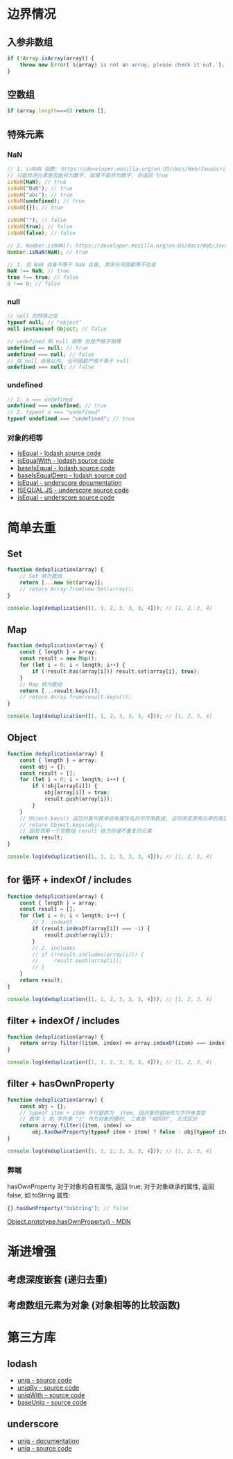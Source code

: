 # 边界情况

## 入参非数组

```javascript
if (!Array.isArray(array)) {
    throw new Error(`${array} is not an array, please check it out.`);
}
```

## 空数组

```javascript
if (array.length===0) return [];
```

## 特殊元素

### NaN

```javascript
// 1. isNaN 函数: https://developer.mozilla.org/en-US/docs/Web/JavaScript/Reference/Global_Objects/isNaN
// 只能检测元素是否能转为数字, 如果不能转为数字, 则返回 true
isNaN(NaN); // true
isNaN("NaN"); // true
isNaN("abc"); // true
isNaN(undefined); // true
isNaN({}); // true

isNaN(""); // false
isNaN(true); // false
isNaN(false); // false

// 2. Number.isNaN(): https://developer.mozilla.org/en-US/docs/Web/JavaScript/Reference/Global_Objects/Number/isNaN
Number.isNaN(NaN); // true

// 3. 仅 NaN 自身不等于 NaN 自身, 其余任何值都等于自身
NaN !== NaN; // true
true !== true; // false
0 !== 0; // false
```

### null

```javascript
// null 的特殊之处
typeof null; // "object"
null instanceof Object; // false

// undefined 和 null 相等 但是严格不相等
undefined == null; // true
undefined === null; // false
// 除 null 自身以外, 任何值都严格不等于 null
undefined === null; // false
```

### undefined

```javascript
// 1. a === undefined
undefined === undefined; // true
// 2. typeof a === "undefined"
typeof undefined === "undefined"; // true
```

### 对象的相等

* [isEqual - lodash source code](https://github.com/lodash/lodash/blob/4.17.15/lodash.js#L11531)
* [isEqualWith - lodash source code](https://github.com/lodash/lodash/blob/4.17.15/lodash.js#L11567)
* [baseIsEqual - lodash source code](https://github.com/lodash/lodash/blob/ddfd9b11a0126db2302cb70ec9973b66baec0975/lodash.js#L3267)
* [baseIsEqualDeep - lodash source cod](https://github.com/lodash/lodash/blob/ddfd9b11a0126db2302cb70ec9973b66baec0975/lodash.js#L3291)
* [isEqual - underscore documentation](https://underscorejs.org/#isEqual)
* [ISEQUAL.JS - underscore source code](https://underscorejs.org/docs/modules/isEqual.html)
* [isEqual - underscore source code](https://underscorejs.org/docs/underscore-esm.html#section-75)

# 简单去重

## Set

```javascript
function deduplication(array) {
    // Set 转为数组
    return [...new Set(array)];
    // return Array.from(new Set(array));
}

console.log(deduplication([1, 1, 2, 3, 3, 3, 4])); // [1, 2, 3, 4]
```

## Map

```javascript
function deduplication(array) {
    const { length } = array;
    const result = new Map();
    for (let i = 0; i < length; i++) {
        if (!result.has(array[i])) result.set(array[i], true);
    }
    // Map 转为数组
    return [...result.keys()];
    // return Array.from(result.keys());
}

console.log(deduplication([1, 1, 2, 3, 3, 3, 4])); // [1, 2, 3, 4]
```

## Object

```javascript
function deduplication(array) {
    const { length } = array;
    const obj = {};
    const result = [];
    for (let i = 0; i < length; i++) {
        if (!obj[array[i]]) {
            obj[array[i]] = true;
            result.push(array[i]);
        }
    }
    // Object.keys() 返回对象可枚举自有属性名的字符串数组, 这将改变原有元素的类型
    // return Object.keys(obj);
    // 因而须用一个空数组 result 依次存储不重复的元素
    return result;
}

console.log(deduplication([1, 1, 2, 3, 3, 3, 4])); // [1, 2, 3, 4]
```

## for 循环 + indexOf / includes

```javascript
function deduplication(array) {
    const { length } = array;
    const result = [];
    for (let i = 0; i < length; i++) {
        // 1. indexOf
        if (result.indexOf(array[i]) === -1) {
            result.push(array[i]);
        }
        // 2. includes
        // if (!result.includes(array[i])) {
        //     result.push(array[i]);
        // }
    }
    return result;
}

console.log(deduplication([1, 1, 2, 3, 3, 3, 4])); // [1, 2, 3, 4]
```

## filter + indexOf / includes

```javascript
function deduplication(array) {
    return array.filter((item, index) => array.indexOf(item) === index);
}

console.log(deduplication([1, 1, 2, 3, 3, 3, 4])); // [1, 2, 3, 4]
```

## filter + hasOwnProperty

```javascript
function deduplication(array) {
    const obj = {};
    // typeof item + item 不可替换为  item, 因对象的键始终为字符串类型
    // 数字 1 和 字符串 "1" 作为对象的键时, 二者是 "相同的", 无法区分
    return array.filter((item, index) =>
        obj.hasOwnProperty(typeof item + item) ? false : obj[typeof item + item] = true);
}

console.log(deduplication([1, 1, 2, 3, 3, 3, 4])); // [1, 2, 3, 4]
```

### 弊端

hasOwnProperty 对于对象的自有属性, 返回 true; 对于对象继承的属性, 返回 false, 如 toString 属性:

```javascript
{}.hasOwnProperty("toString"); // false
```

[Object.prototype.hasOwnProperty() - MDN](https://developer.mozilla.org/en-US/docs/Web/JavaScript/Reference/Global_Objects/Object/hasOwnProperty#description)

# 渐进增强

## 考虑深度嵌套 (递归去重)

## 考虑数组元素为对象 (对象相等的比较函数)

# 第三方库

## lodash

* [uniq - source code](https://github.com/lodash/lodash/blob/4.17.15/lodash.js#L8390)
* [uniqBy - source code](https://github.com/lodash/lodash/blob/4.17.15/lodash.js#L8417)
* [uniqWith - source code](https://github.com/lodash/lodash/blob/4.17.15/lodash.js#L8441)
* [baseUniq - source code](https://github.com/lodash/lodash/blob/ddfd9b11a0126db2302cb70ec9973b66baec0975/lodash.js#L4249)

## underscore

* [uniq - documentation](https://underscorejs.org/#uniq)
* [uniq - source code](https://underscorejs.org/docs/underscore-esm.html#section-202)